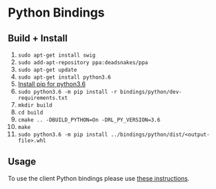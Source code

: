 # Python Bindings

## Build + Install

1. `sudo apt-get install swig`
2. `sudo add-apt-repository ppa:deadsnakes/ppa`
3. `sudo apt-get update`
4. `sudo apt-get install python3.6`
5. [Install pip for python3.6](https://askubuntu.com/questions/889535/how-to-install-pip-for-python-3-6-on-ubuntu-16-10)
6. `sudo python3.6 -m pip install -r bindings/python/dev-requirements.txt`
7. `mkdir build`
8. `cd build`
9. `cmake .. -DBUILD_PYTHON=On -DRL_PY_VERSION=3.6`
10. `make`
11. `sudo python3.6 -m pip install ../bindings/python/dist/<output-file>.whl`

## Usage
To use the client Python bindings please use [these instructions](https://microsoft.github.io/vowpal_wabbit/reinforcement_learning/doc/python/html/index.html).
